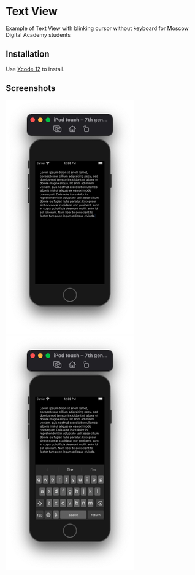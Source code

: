 # Text View

Example of Text View with blinking cursor without keyboard for Moscow Digital Academy students

## Installation

Use [Xcode 12](https://apps.apple.com/app/xcode/id497799835) to install.

## Screenshots

![No Keyboard](https://github.com/dbystruev/TextView/blob/main/Screenshots/Screenshot01.png?raw=true)
![With Keyboard](https://github.com/dbystruev/TextView/blob/main/Screenshots/Screenshot02.png?raw=true)

